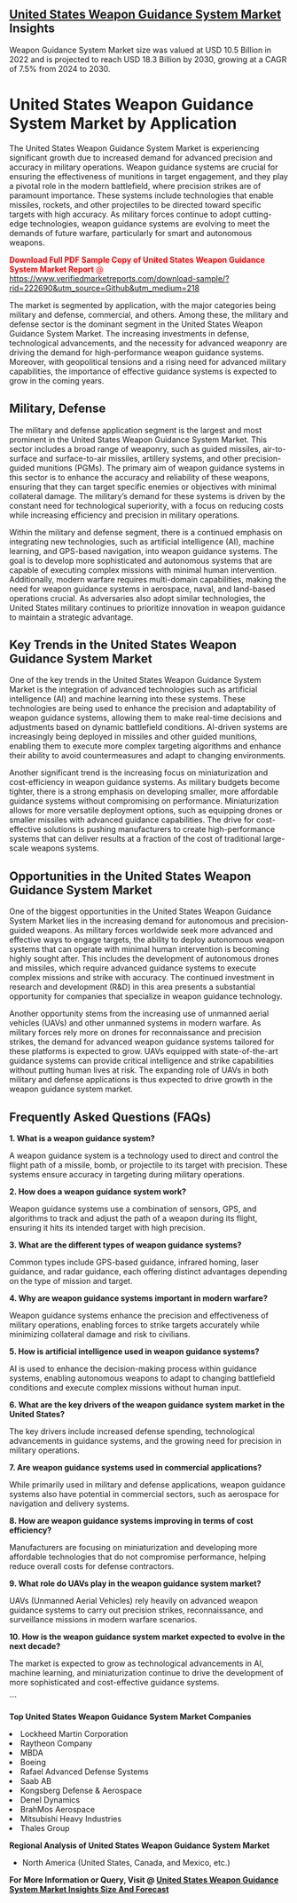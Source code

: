 <h2><a href="https://www.verifiedmarketreports.com/download-sample/?rid=222690&amp;utm_source=Github&amp;utm_medium=218" target="_blank">United States Weapon Guidance System Market</a> Insights</h2><p>Weapon Guidance System Market size was valued at USD 10.5 Billion in 2022 and is projected to reach USD 18.3 Billion by 2030, growing at a CAGR of 7.5% from 2024 to 2030.</p><p> <h1>United States Weapon Guidance System Market by Application</h1> <p>The United States Weapon Guidance System Market is experiencing significant growth due to increased demand for advanced precision and accuracy in military operations. Weapon guidance systems are crucial for ensuring the effectiveness of munitions in target engagement, and they play a pivotal role in the modern battlefield, where precision strikes are of paramount importance. These systems include technologies that enable missiles, rockets, and other projectiles to be directed toward specific targets with high accuracy. As military forces continue to adopt cutting-edge technologies, weapon guidance systems are evolving to meet the demands of future warfare, particularly for smart and autonomous weapons.</p> <p><p><span class=""><span style="color: #ff0000;"><strong>Download Full PDF Sample Copy of United States Weapon Guidance System Market Report</strong> @ </span><a href="https://www.verifiedmarketreports.com/download-sample/?rid=222690&amp;utm_source=Github&amp;utm_medium=218" target="_blank">https://www.verifiedmarketreports.com/download-sample/?rid=222690&amp;utm_source=Github&amp;utm_medium=218</a></span></p></p> <p>The market is segmented by application, with the major categories being military and defense, commercial, and others. Among these, the military and defense sector is the dominant segment in the United States Weapon Guidance System Market. The increasing investments in defense, technological advancements, and the necessity for advanced weaponry are driving the demand for high-performance weapon guidance systems. Moreover, with geopolitical tensions and a rising need for advanced military capabilities, the importance of effective guidance systems is expected to grow in the coming years.</p> <h2>Military, Defense</h2> <p>The military and defense application segment is the largest and most prominent in the United States Weapon Guidance System Market. This sector includes a broad range of weaponry, such as guided missiles, air-to-surface and surface-to-air missiles, artillery systems, and other precision-guided munitions (PGMs). The primary aim of weapon guidance systems in this sector is to enhance the accuracy and reliability of these weapons, ensuring that they can target specific enemies or objectives with minimal collateral damage. The military’s demand for these systems is driven by the constant need for technological superiority, with a focus on reducing costs while increasing efficiency and precision in military operations.</p> <p>Within the military and defense segment, there is a continued emphasis on integrating new technologies, such as artificial intelligence (AI), machine learning, and GPS-based navigation, into weapon guidance systems. The goal is to develop more sophisticated and autonomous systems that are capable of executing complex missions with minimal human intervention. Additionally, modern warfare requires multi-domain capabilities, making the need for weapon guidance systems in aerospace, naval, and land-based operations crucial. As adversaries also adopt similar technologies, the United States military continues to prioritize innovation in weapon guidance to maintain a strategic advantage.</p> <h2>Key Trends in the United States Weapon Guidance System Market</h2> <p>One of the key trends in the United States Weapon Guidance System Market is the integration of advanced technologies such as artificial intelligence (AI) and machine learning into these systems. These technologies are being used to enhance the precision and adaptability of weapon guidance systems, allowing them to make real-time decisions and adjustments based on dynamic battlefield conditions. AI-driven systems are increasingly being deployed in missiles and other guided munitions, enabling them to execute more complex targeting algorithms and enhance their ability to avoid countermeasures and adapt to changing environments.</p> <p>Another significant trend is the increasing focus on miniaturization and cost-efficiency in weapon guidance systems. As military budgets become tighter, there is a strong emphasis on developing smaller, more affordable guidance systems without compromising on performance. Miniaturization allows for more versatile deployment options, such as equipping drones or smaller missiles with advanced guidance capabilities. The drive for cost-effective solutions is pushing manufacturers to create high-performance systems that can deliver results at a fraction of the cost of traditional large-scale weapons systems.</p> <h2>Opportunities in the United States Weapon Guidance System Market</h2> <p>One of the biggest opportunities in the United States Weapon Guidance System Market lies in the increasing demand for autonomous and precision-guided weapons. As military forces worldwide seek more advanced and effective ways to engage targets, the ability to deploy autonomous weapon systems that can operate with minimal human intervention is becoming highly sought after. This includes the development of autonomous drones and missiles, which require advanced guidance systems to execute complex missions and strike with accuracy. The continued investment in research and development (R&D) in this area presents a substantial opportunity for companies that specialize in weapon guidance technology.</p> <p>Another opportunity stems from the increasing use of unmanned aerial vehicles (UAVs) and other unmanned systems in modern warfare. As military forces rely more on drones for reconnaissance and precision strikes, the demand for advanced weapon guidance systems tailored for these platforms is expected to grow. UAVs equipped with state-of-the-art guidance systems can provide critical intelligence and strike capabilities without putting human lives at risk. The expanding role of UAVs in both military and defense applications is thus expected to drive growth in the weapon guidance system market.</p> <h2>Frequently Asked Questions (FAQs)</h2> <p><strong>1. What is a weapon guidance system?</strong></p> <p>A weapon guidance system is a technology used to direct and control the flight path of a missile, bomb, or projectile to its target with precision. These systems ensure accuracy in targeting during military operations.</p> <p><strong>2. How does a weapon guidance system work?</strong></p> <p>Weapon guidance systems use a combination of sensors, GPS, and algorithms to track and adjust the path of a weapon during its flight, ensuring it hits its intended target with high precision.</p> <p><strong>3. What are the different types of weapon guidance systems?</strong></p> <p>Common types include GPS-based guidance, infrared homing, laser guidance, and radar guidance, each offering distinct advantages depending on the type of mission and target.</p> <p><strong>4. Why are weapon guidance systems important in modern warfare?</strong></p> <p>Weapon guidance systems enhance the precision and effectiveness of military operations, enabling forces to strike targets accurately while minimizing collateral damage and risk to civilians.</p> <p><strong>5. How is artificial intelligence used in weapon guidance systems?</strong></p> <p>AI is used to enhance the decision-making process within guidance systems, enabling autonomous weapons to adapt to changing battlefield conditions and execute complex missions without human input.</p> <p><strong>6. What are the key drivers of the weapon guidance system market in the United States?</strong></p> <p>The key drivers include increased defense spending, technological advancements in guidance systems, and the growing need for precision in military operations.</p> <p><strong>7. Are weapon guidance systems used in commercial applications?</strong></p> <p>While primarily used in military and defense applications, weapon guidance systems also have potential in commercial sectors, such as aerospace for navigation and delivery systems.</p> <p><strong>8. How are weapon guidance systems improving in terms of cost efficiency?</strong></p> <p>Manufacturers are focusing on miniaturization and developing more affordable technologies that do not compromise performance, helping reduce overall costs for defense contractors.</p> <p><strong>9. What role do UAVs play in the weapon guidance system market?</strong></p> <p>UAVs (Unmanned Aerial Vehicles) rely heavily on advanced weapon guidance systems to carry out precision strikes, reconnaissance, and surveillance missions in modern warfare scenarios.</p> <p><strong>10. How is the weapon guidance system market expected to evolve in the next decade?</strong></p> <p>The market is expected to grow as technological advancements in AI, machine learning, and miniaturization continue to drive the development of more sophisticated and cost-effective guidance systems.</p> ```</p><p><strong>Top United States Weapon Guidance System Market Companies</strong></p><div data-test-id=""><p><li>Lockheed Martin Corporation</li><li> Raytheon Company</li><li> MBDA</li><li> Boeing</li><li> Rafael Advanced Defense Systems</li><li> Saab AB</li><li> Kongsberg Defense & Aerospace</li><li> Denel Dynamics</li><li> BrahMos Aerospace</li><li> Mitsubishi Heavy Industries</li><li> Thales Group</li></p><div><strong>Regional Analysis of&nbsp;United States Weapon Guidance System Market</strong></div><ul><li dir="ltr"><p dir="ltr">North America&nbsp;(United States, Canada, and Mexico, etc.)</p></li></ul><p><strong>For More Information or Query, Visit @&nbsp;</strong><strong><a href="https://www.verifiedmarketreports.com/product/weapon-guidance-system-market/?utm_source=Github&amp;utm_medium=218" target="_blank">United States Weapon Guidance System Market Insights Size And Forecast</a></strong></p></div>

